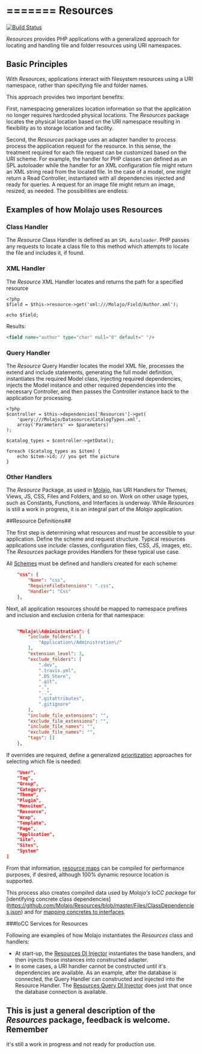 =======
Resources
=======

[![Build Status](https://travis-ci.org/Molajo/Resources.png?branch=master)](https://travis-ci.org/Molajo/Resources)

*Resources* provides PHP applications with a generalized approach for locating and handling
    file and folder resources using URI namespaces.

## Basic Principles

With *Resources*, applications interact with filesystem resources using a URI namespace, rather than specifying
 file and folder names.

 This approach provides two important benefits:

 First, namespacing generalizes location
  information so that the application no longer requires hardcoded physical locations. The *Resources* package
   locates the physical location based on the URI namespace resulting in flexibility as to storage location and
   facility.

   Second, the *Resources* package uses an adapter handler to process process the application request
   for the resource. In this sense, the treatment required for each file request can be customized based on the
   URI scheme. For example, the handler for PHP classes can defined as an SPL autoloader while the handler for
   an XML configuration file might return an XML string read from the located file. In the case of a model, one
   might return a Read Controller, instantiated with all dependencies injected and ready for queries. A request
   for an image file might return an image, resized, as needed. The possibilities are endless.

## Examples of how Molajo uses Resources

### Class Handler

The *Resource* Class Handler is defined as an `SPL Autoloader`. PHP passes any requests to locate a class file
to this method which attempts to locate the file and includes it, if found.

### XML Handler

The *Resource* XML Handler locates and returns the path for a specified resource

```
<?php
$field = $this->resource->get('xml:///Molajo/Field/Author.xml');

echo $field;
```

Results:
```html
<field name="author" type="char" null="0" default=" "/>
```

### Query Handler

The *Resource* Query Handler locates the model XML file, processes the extend and include
statements, generating the full model definition, instantiates the required Model class,
injecting required dependencies, injects the Model instance and other required dependencies
into the necessary Controller, and then passes the Controller instance back to
the application for processing.

```
<?php
$controller = $this->dependencies['Resources']->get(
    'query:///Molajo/Datasource/CatalogTypes.xml',
    array('Parameters' => $parameters)
);

$catalog_types = $controller->getData();

foreach ($catalog_types as $item) {
    echo $item->id; // you get the picture
}
```

### Other Handlers

The *Resource* Package, as used in [Molajo](https://github.com/Molajo/Standard), has URI Handlers for Themes,
Views, JS, CSS, Files and Folders, and so on. Work on other usage types, such as Constants, Functions, and
Interfaces is underway. While *Resources* is still a work in progress, it is an integral part of the *Molajo*
application.

##Resource Definitions##

The first step is determining what resources and must be accessible to your application. Define the scheme
and request structure. Typical resources applications use include: classes, configuration files, CSS, JS, images, etc. The *Resources*
package provides Handlers for these typical use case.

All [Schemes](https://github.com/Molajo/Resources/blob/master/Files/SchemeArray.json) must be defined and handlers
created for each scheme:

```json
    "css": {
        "Name": "css",
        "RequireFileExtensions": ".css",
        "Handler": "Css"
    },
```

Next, all application resources should be mapped to namespace prefixes and inclusion and exclusion criteria
for that namespace:

```json

    "Molajo\\Administration": {
        "include_folders": [
            "Application\/Administration\/"
        ],
        "extension_level": 3,
        "exclude_folders": [
            ".dev",
            ".travis.yml",
            ".DS_Store",
            ".git",
            ".",
            "..",
            ".gitattributes",
            ".gitignore"
        ],
        "include_file_extensions": "",
        "exclude_file_extensions": "",
        "include_file_names": "",
        "exclude_file_names": "",
        "tags": []
    },
```

If overrides are required, define a generalized
[prioritization](https://github.com/Molajo/Resources/blob/master/Files/PriorityArray.json)
approaches for selecting which file is needed:

```json
    "User",
    "Tag",
    "Group",
    "Category",
    "Theme",
    "Plugin",
    "Menuitem",
    "Resource",
    "Wrap",
    "Template",
    "Page",
    "Application",
    "Site",
    "Sites",
    "System"
]
```

From that information, [resource maps](https://github.com/Molajo/Resources/blob/master/Files/ResourceMap.json)
can be compiled for performance purposes, if desired, although 100% dynamic resource location is supported.

This process also creates compiled data used by *Molajo's IoCC package* for [identifying concrete class dependencies]
(https://github.com/Molajo/Resources/blob/master/Files/ClassDependencies.json)
and for [mapping concretes to interfaces](https://github.com/Molajo/Resources/blob/master/Files/InterfaceMap.json).

###IoCC Services for Resources

Following are examples of how Molajo instantiates the *Resources* class and handlers:

* At start-up, the [Resources DI Injector](https://github.com/Molajo/Standard/blob/master/Kernel/Service/Resources/ResourcesInjector.php)
 instantiates the base handlers, and then injects those instances into constructed adapter.
* In some cases, a URI handler cannot be constructed until it's dependencies are available. As an example,
after the database is connected, the Query Handler can constructed and injected into the Resource Handler.
The [Resources Query DI Injector](https://github.com/Molajo/Standard/blob/master/Kernel/Service/Resourcesquery/ResourcesqueryInjector.php)
does just that once the database connection is available.

## This is just a general description of the *Resources* package, feedback is welcome. Remember
it's still a work in progress and not ready for production use.

